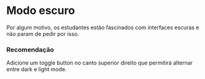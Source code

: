 # Modo escuro

Por algum motivo, os estudantes estão fascinados com interfaces escuras e não param de pedir por isso.

### Recomendação

Adicione um toggle button no canto superior direito que permitirá alternar entre dark e light mode.
